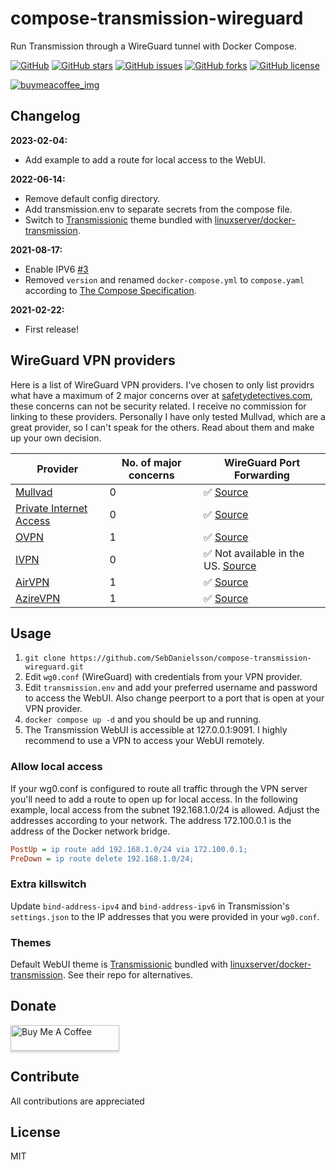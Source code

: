 # compose-transmission-wireguard

Run Transmission through a WireGuard tunnel with Docker Compose.

[![GitHub](https://img.shields.io/badge/github-blue?style=flat&color=grey&logo=GitHub)](https://github.com/SebDanielsson/compose-transmission-wireguard)
[![GitHub stars](https://img.shields.io/github/stars/SebDanielsson/compose-transmission-wireguard?style=flat&color=blue&logo=github)](https://github.com/SebDanielsson/compose-transmission-wireguard/stargazers)
[![GitHub issues](https://img.shields.io/github/issues/SebDanielsson/compose-transmission-wireguard?style=flat&color=blue&logo=github)](https://github.com/SebDanielsson/compose-transmission-wireguard/issues)
[![GitHub forks](https://img.shields.io/github/forks/SebDanielsson/compose-transmission-wireguard?style=flat&color=blue&logo=github)](https://github.com/SebDanielsson/compose-transmission-wireguard/network)
[![GitHub license](https://img.shields.io/github/license/SebDanielsson/compose-transmission-wireguard?style=flat&color=blue&logo=github)](https://github.com/SebDanielsson/compose-transmission-wireguard/blob/main/LICENSE)

[![buymeacoffee_img]][buymeacoffee_url]

[buymeacoffee_img]: https://img.shields.io/badge/donate-BuyMeACoffee-ffdd00?logo=buymeacoffee&style=flat
[buymeacoffee_url]: https://buymeacoffee.com/danielsson

## Changelog

**2023-02-04:**

* Add example to add a route for local access to the WebUI.

**2022-06-14:**

* Remove default config directory.
* Add transmission.env to separate secrets from the compose file.
* Switch to [Transmissionic](https://github.com/6c65726f79/Transmissionic) theme bundled with [linuxserver/docker-transmission](https://github.com/linuxserver/docker-transmission).

**2021-08-17:**

* Enable IPV6 [#3](https://github.com/SebDanielsson/compose-transmission-wireguard/pull/3)
* Removed `version` and renamed `docker-compose.yml` to `compose.yaml` according to [The Compose Specification](https://github.com/compose-spec/compose-spec/blob/master/spec.md#compose-file).

**2021-02-22:**

* First release!

## WireGuard VPN providers

Here is a list of WireGuard VPN providers. I've chosen to only list providrs what have a maximum of 2 major concerns over at [safetydetectives.com](http://safetydetectives.com/best-vpns/#simple), these concerns can not be security related. I receive no commission for linking to these providers. Personally I have only tested Mullvad, which are a great provider, so I can't speak for the others. Read about them and make up your own decision.

| Provider                            | No. of major concerns | WireGuard Port Forwarding |
| ----------------------------------- | --------------------- | ------------------------- |
| [Mullvad](https://mullvad.net)       | 0                     | ✅ [Source](https://mullvad.net/sv/help/port-forwarding-and-mullvad/#addingaport) |
| [Private Internet Access](https://www.privateinternetaccess.com) | 0 | ✅ [Source](https://www.privateinternetaccess.com/helpdesk/kb/articles/manual-connection-and-port-forwarding-scripts) |
| [OVPN](https://ovpn.com)             | 1                     | ✅ [Source](https://www.ovpn.com/en/blog/vidarebefordra-portar-i-ovpn) |
| [IVPN](https://ivpn.net)             | 0                     | ✅ Not available in the US. [Source](https://www.ivpn.net/knowledgebase/general/how-do-i-activate-port-forwarding/) |
| [AirVPN]([https://azirevpn.com](https://airvpn.org))     | 1                     | ✅ [Source](https://www.reddit.com/r/VPNTorrents/comments/s9f36q/list_of_vpns_that_allow_portforwarding_2022/) |
| [AzireVPN](https://azirevpn.com)     | 1                     | ✅ [Source](https://www.reddit.com/r/VPNTorrents/comments/s9f36q/list_of_vpns_that_allow_portforwarding_2022/) |

## Usage

1. `git clone https://github.com/SebDanielsson/compose-transmission-wireguard.git`
2. Edit `wg0.conf` (WireGuard) with credentials from your VPN provider.
3. Edit `transmission.env` and add your preferred username and password to access the WebUI. Also change  peerport to a port that is open at your VPN provider.
4. `docker compose up -d` and you should be up and running.
5. The Transmission WebUI is accessible at 127.0.0.1:9091. I highly recommend to use a VPN to access your WebUI remotely.

### Allow local access

If your wg0.conf is configured to route all traffic through the VPN server you'll need to add a route to open up for local access. In the following example, local access from the subnet 192.168.1.0/24 is allowed. Adjust the addresses according to your network. The address 172.100.0.1 is the address of the Docker network bridge.

```ini
PostUp = ip route add 192.168.1.0/24 via 172.100.0.1;
PreDown = ip route delete 192.168.1.0/24;
```

### Extra killswitch

Update `bind-address-ipv4` and `bind-address-ipv6` in Transmission's `settings.json` to the IP addresses that you were provided in your 
`wg0.conf`.

### Themes

Default WebUI theme is [Transmissionic](https://github.com/6c65726f79/Transmissionic) bundled with [linuxserver/docker-transmission](https://github.com/linuxserver/docker-transmission). See their repo for alternatives.

## Donate

<a href="https://buymeacoffee.com/danielsson" target="_blank"><img src="https://www.buymeacoffee.com/assets/img/custom_images/white_img.png" alt="Buy Me A Coffee" style="height: 41px !important;width: 174px !important;box-shadow: 0px 3px 2px 0px rgba(190, 190, 190, 0.5) !important;-webkit-box-shadow: 0px 3px 2px 0px rgba(190, 190, 190, 0.5) !important;" ></a>

## Contribute

All contributions are appreciated

## License

MIT
